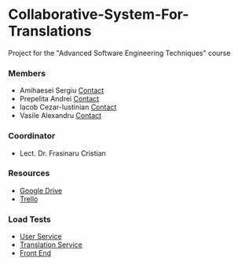 # Collaborative-System-For-Translations
Project for the "Advanced Software Engineering Techniques" course

### Members
  - Amihaesei Sergiu [Contact](mailto:amihaeseisergiu@gmail.com)
  - Prepelita Andrei [Contact](mailto:andreiprep999@gmail.com)
  - Iacob Cezar-Iustinian [Contact](mailto:icezar731@gmail.com)
  - Vasile Alexandru [Contact](mailto:alexandru.vasile@gmail.com)

### Coordinator
  - Lect. Dr. Frasinaru Cristian

### Resources
  - [Google Drive](https://drive.google.com/drive/folders/1ZmdM438VgU5OsXk8UYbUfhJT7rzUU1wn?usp=sharing)
  - [Trello](https://trello.com/invite/b/B3Eo2NaR/cc3f8514f36f0beb25af79a6b0d7c592/projects-calls)
  
### Load Tests
  - [User Service](https://loadster.app/dashboard/reports/O426KjQek76FXAgX)
  - [Translation Service](https://loadster.app/dashboard/reports/PPUZ9dx5QXVrPyAv)
  - [Front End](https://loadster.app/dashboard/reports/ikTduFoBtdPMkduA)
